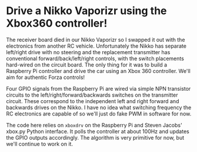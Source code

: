 # Drive a Nikko Vaporizr using the Xbox360 controller!

The receiver board died in our Nikko Vaporizr so I swapped it out with the electronics from
another RC vehicle. Unfortunately the Nikko has separate left/right drive with no steering
and the replacement transmitter has conventional forward/back/left/right controls, with the
switch placements hard-wired on the circuit board. The only thing for it was to build a
Raspberry Pi controller and drive the car using an Xbox 360 controller. We'll aim for authentic
Forza controls!

Four GPIO signals from the Raspberry Pi are wired via simple NPN transistor circuits to the
left/right/forward/backwards switches on the transmitter circuit. These correspond to the
independent left and right forward and backwards drives on the Nikko. I have no idea what
switching frequency the RC electronics are capable of so we'll just do fake PWM in software
for now.

The code here relies on `xboxdrv` on the Raspberry Pi and Steven Jacobs' xbox.py Python
interface. It polls the controller at about 100Hz and updates the GPIO outputs accordingly.
The algorithm is very primitive for now, but we'll continue to work on it.
